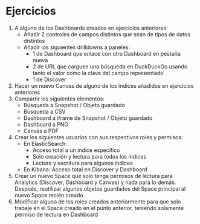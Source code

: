# Ejercicios

1. A alguno de los Dashboards creados en ejercicios anteriores:
    - Añadir 2 controles de campos distintos que sean de tipos de datos distintos
    - Añadir los siguientes drilldowns a paneles:
      - 1 de Dashboard que enlace con otro Dashboard en pestaña nueva
      - 2 de URL que carguen una búsqueda en DuckDuckGo usando tanto el valor como la clave del campo representado
      - 1 de Discover
2. Hacer un nuevo Canvas de alguno de los índices añadidos en ejercicios anteriores
3. Compartir los siguientes elementos:
    - Búsqueda a Snapshot / Objeto guardado
    - Búsqueda a CSV
    - Dashboard a iframe de Snapshot / Objeto guardado
    - Dashboard a PNG
    - Canvas a PDF
4. Crear los siguientes usuarios con sus respectivos roles y permisos:
    - En ElasticSearch:
      - Acceso total a un índice específico
      - Solo creación y lectura para todos los índices
      - Lectura y escritura para algunos índices
    - En Kibana: Acceso total en Discover y Dashboard
5. Crear un nuevo Space que solo tenga permisos de lectura para Analytics (Discover, Dashboard y Canvas) y nada para lo demás. Después, reutilizar algunos objetos guardados del Space principal al nuevo Space recién creado
6. Modificar alguno de los roles creados anteriormente para que solo trabaje en el Space creado en el punto anterior, teniendo solamente permiso de lectura en Dashboard
